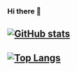 ### Hi there 👋

<!--
**kevin-chen/kevin-chen** is a ✨ _special_ ✨ repository because its `README.md` (this file) appears on your GitHub profile.

Here are some ideas to get you started:

- 🔭 I’m currently working on ...
- 🌱 I’m currently learning ...
- 👯 I’m looking to collaborate on ...
- 🤔 I’m looking for help with ...
- 💬 Ask me about ...
- 📫 How to reach me: ...
- 😄 Pronouns: ...
- ⚡ Fun fact: ...
-->

## [![GitHub stats](https://github-readme-stats.vercel.app/api?username=kevin-chen&show_icons=true)](https://github.com/kevin-chen)

## [![Top Langs](https://github-readme-stats.vercel.app/api/top-langs/?username=kevin-chen)](https://github.com/kevin-chen)
